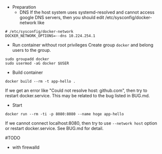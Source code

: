 * Preparation
  * DNS
If the host system uses systemd-resolved and cannot access google DNS servers,
then you should edit /etc/sysconfig/docker-network like
```
# /etc/sysconfig/docker-network
DOCKER_NETWORK_OPTIONS=--dns 10.224.254.1
```
  * Run container without root privileges
Create group `docker` and belong users to the group.
```
sudo groupadd docker
sudo usermod -aG docker $USER
```

* Build container
```
docker build --rm -t app-hello .
```
If we get an error like "Could not resolve host: github.com", then
try to restart docker.service. This may be related to the bug listed in BUG.md.

* Start
```
docker run --rm -ti -p 8080:8080 --name hoge app-hello
```
If we cannot connect localhost:8080, then try to use `--network host` option
or restart docker.service. See BUG.md for detail.

#TODO
- with firewalld
